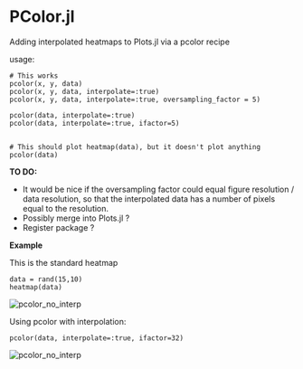 # PColor.jl
Adding interpolated heatmaps to Plots.jl via a pcolor recipe

usage:

```
# This works
pcolor(x, y, data)                                  
pcolor(x, y, data, interpolate=:true)                           
pcolor(x, y, data, interpolate=:true, oversampling_factor = 5)  

pcolor(data, interpolate=:true)                     
pcolor(data, interpolate=:true, ifactor=5)         


# This should plot heatmap(data), but it doesn't plot anything
pcolor(data)
```

**TO DO:**
- It would be nice if the oversampling factor could equal figure resolution / data resolution, so that the interpolated data has a number of pixels equal to the resolution.
- Possibly merge into Plots.jl ?
- Register package ?



**Example**

This is the standard heatmap
```
data = rand(15,10)
heatmap(data)
```
![pcolor_no_interp](https://github.com/mdmaas/pcolorplot.jl/no_interp.png)


Using pcolor with interpolation:
```
pcolor(data, interpolate=:true, ifactor=32)
```
![pcolor_no_interp](https://github.com/mdmaas/pcolorplot.jl/cubic_interp.png)



